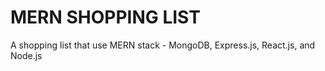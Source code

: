# MERN SHOPPING LIST
A shopping list that use MERN stack - MongoDB, Express.js, React.js, and Node.js